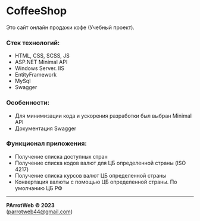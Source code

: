 # CoffeeShop
Это сайт онлайн продажи кофе (Учебный проект).     

### Стек технологий:
- HTML, CSS, SCSS, JS
- ASP.NET Minimal API
- Windows Server. IIS
- EntityFramework
- MySql
- Swagger

### Особенности:
- Для минимизации кода и ускорения разработки был выбран Minimal API
- Документация Swagger

### Функционал приложения:
- Получение списка доступных стран
- Получение списка кодов валют для ЦБ определенной страны (ISO 4217)
- Получение списка курсов валют ЦБ определенной страны
- Конвертация валюты с помощью ЦБ определенной страны. По умолчанию ЦБ РФ

---
**PArrotWeb © 2023**  
(parrotweb44@gmail.com)
